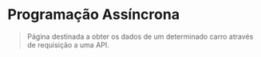 # Programação Assíncrona

> Página destinada a obter os dados de um determinado carro através de requisição a uma API.
